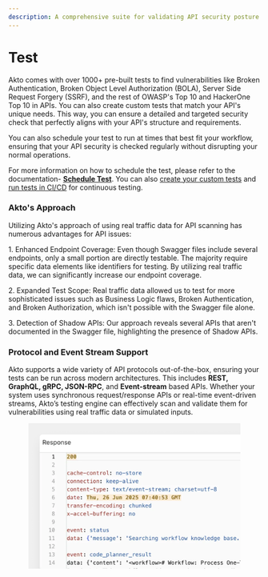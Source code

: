 ```yaml
---
description: A comprehensive suite for validating API security posture.
---
```


# Test

Akto comes with over 1000+ pre-built tests to find vulnerabilities like Broken Authentication, Broken Object Level Authorization (BOLA), Server Side Request Forgery (SSRF), and the rest of OWASP's Top 10 and HackerOne Top 10 in APIs. You can also create custom tests that match your API's unique needs. This way, you can ensure a detailed and targeted security check that perfectly aligns with your API's structure and requirements.

You can also schedule your test to run at times that best fit your workflow, ensuring that your API security is checked regularly without disrupting your normal operations.

For more information on how to schedule the test, please refer to the documentation- [**Schedule Test**](../how-to/schedule-tests.md). You can also [create your custom tests](../../test-editor/concepts/custom-test.md) and [run tests in CI/CD](../../ci-cd/how-to/run-tests-in-cicd.md) for continuous testing.&#x20;

### Akto's Approach

Utilizing Akto's approach of using real traffic data for API scanning has numerous advantages for API issues:

1\. Enhanced Endpoint Coverage: Even though Swagger files include several endpoints, only a small portion are directly testable. The majority require specific data elements like identifiers for testing. By utilizing real traffic data, we can significantly increase our endpoint coverage.

2\. Expanded Test Scope: Real traffic data allowed us to test for more sophisticated issues such as Business Logic flaws, Broken Authentication, and Broken Authorization, which isn't possible with the Swagger file alone.

3\. Detection of Shadow APIs: Our approach reveals several APIs that aren't documented in the Swagger file, highlighting the presence of Shadow APIs.

### Protocol and Event Stream Support

Akto supports a wide variety of API protocols out-of-the-box, ensuring your tests can be run across modern architectures. This includes **REST, GraphQL, gRPC, JSON-RPC**, and **Event-stream** based APIs. Whether your system uses synchronous request/response APIs or real-time event-driven streams, Akto’s testing engine can effectively scan and validate them for vulnerabilities using real traffic data or simulated inputs.

<figure><img src="../../.gitbook/assets/image (119).png" alt=""><figcaption></figcaption></figure>
